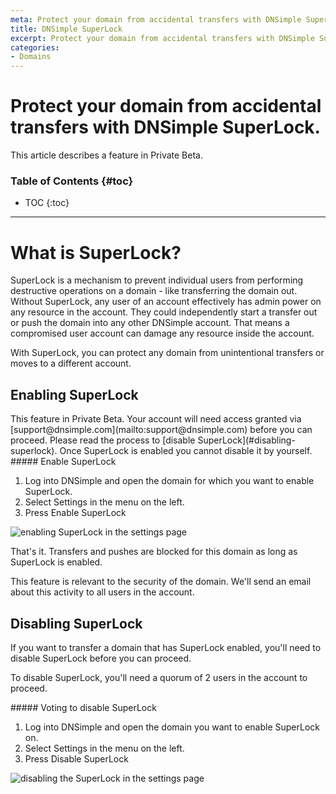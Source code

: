 ```yaml
---
meta: Protect your domain from accidental transfers with DNSimple SuperLock.
title: DNSimple SuperLock
excerpt: Protect your domain from accidental transfers with DNSimple SuperLock.
categories:
- Domains
---
```


# Protect your domain from accidental transfers with DNSimple SuperLock.

<info>
This article describes a feature in Private Beta.
</info>

### Table of Contents {#toc}

* TOC
{:toc}

---

# What is SuperLock?

SuperLock is a mechanism to prevent individual users from performing destructive operations on a domain - like transferring the domain out. Without SuperLock, any user of an account effectively has admin power on any resource in the account. They could independently start a transfer out or push the domain into any other DNSimple account. That means a compromised user account can damage any resource inside the account.

With SuperLock, you can protect any domain from unintentional transfers or moves to a different account.

## Enabling SuperLock

<info>
This feature in Private Beta. Your account will need access granted via [support@dnsimple.com](mailto:support@dnsimple.com) before you can proceed.
</info>

<warning>
Please read the process to [disable SuperLock](#disabling-superlock). Once SuperLock is enabled you cannot disable it by yourself.
</warning>


<div class="section-steps" markdown="1">
##### Enable SuperLock

1. Log into DNSimple and open the domain for which you want to enable SuperLock.
1. Select <label>Settings</label> in the menu on the left.
1. Press <label>Enable SuperLock</label>
</div>

![enabling SuperLock in the settings page](/files/superlock-not-enabled.png)

That's it. Transfers and pushes are blocked for this domain as long as SuperLock is enabled.

This feature is relevant to the security of the domain. We'll send an email about this activity to all users in the account.

## Disabling SuperLock

If you want to transfer a domain that has SuperLock enabled, you'll need to disable SuperLock before you can proceed.

To disable SuperLock, you'll need a quorum of 2 users in the account to proceed.

<div class="section-steps" markdown="1">
##### Voting to disable SuperLock

1. Log into DNSimple and open the domain you want to enable SuperLock on.
1. Select <label>Settings</label> in the menu on the left.
1. Press <label>Disable SuperLock</label>
</div>

![disabling the SuperLock in the settings page](/files/superlock-voted.png)
